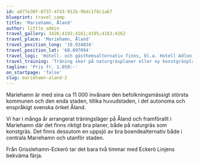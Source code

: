 ```yaml
---
id: a077e30f-8737-4f43-912b-9bdc1f8c1a67
blueprint: travel_camp
title: 'Mariehamn, Åland'
author: little_admin
travel_gallery: 3426;4192;4161;4195;4163;4162
travel_place: 'Mariehamn, Åland'
travel_position_long: '19.934834'
travel_position_lat: '60.097094'
travel_logi: 'Hotell- och gästhemsalternativ finns, bl.a. Hotell Adlon, Hotell Savoy, Gästhem Solhem, Övernäsgården, Hotell Cikada, Hotell Pommern. Kontakta oss för mer info.'
travel_training: 'Träning sker på naturgräsplaner eller ny konstgräsplan i Mariehamn med omnejd. Möjlighet till konstgräs finns även i Jomala.'
tagline: 'Pris fr. 1.050:-'
on_startpage: 'false'
slug: mariehamn-aland-2
---
```

<p>Mariehamn är med sina ca 11 000 invånare den befolkningsmässigt största kommunen och den enda staden, tillika huvudstaden, i det autonoma och enspråkigt svenska öriket Åland.</p>
<p>Vi har i många år arrangerat träningsläger på Åland och framförallt i Mariehamn där det finns riktigt bra planer, både på naturgräs som konstgräs. Det finns dessutom en uppsjö av bra boendealternativ både i centrala Mariehamn och utanför staden.</p>
<p>Från Grisslehamn-Eckerö tar det bara två timmar med Eckerö Linjens bekväma färja.</p>
